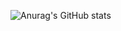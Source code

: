 ![Anurag's GitHub stats](https://github-readme-stats.vercel.app/api?username=Ventraks&show_icons=true&theme=github_dark)
